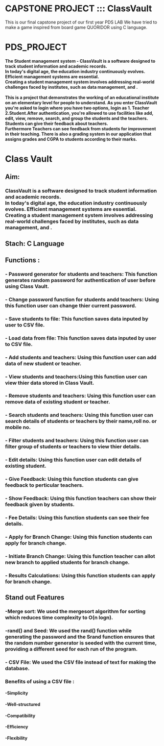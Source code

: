 # CAPSTONE PROJECT ::: ClassVault

This is our final capstone project of our first year PDS LAB
We have tried to make a game inspired from board game QUORIDOR 
using C language.























# PDS_PROJECT
#### The Student management system - ClassVault is a software designed to track student information and academic records.<br>In today's digital age, the education industry continuously evolves. Efficient management systems are essential.<br>Creating a student management system involves addressing real-world challenges faced by institutes, such as data management, and             . <br><br>This is a project that demonstrates the working of an educational institute on an elementary level for people to understand. As you enter ClassVault you're asked to login where you have two options, login as 1. Teacher 2.Student.After authentication, you're allowed to use facilities like add, edit, view, remove, search, and group the students and the teachers. Students can give their feedback about teachers.<br> Furthermore Teachers can see feedback from students for improvement in their teaching. There is also a grading system in our application that assigns grades and CGPA to students according to their marks.
# Class Vault
## Aim:
### ClassVault is a software designed to track student information and academic records.<br>In today's digital age, the education industry continuously evolves. Efficient management systems are essential.<br>Creating a student management system involves addressing real-world challenges faced by institutes, such as data management, and            .
## **Stach**: C Language
## Functions :
### - Password generator for students and teachers: This function generates random password for authentication of user before using Class Vault.
### - Change password function for students andd teachers: Using this function user can change thier current password.
### - Save students to file: This function saves data inputed by user to CSV file.
### - Load data from file: This function saves data inputed by user to CSV file.
### - Add students and teachers: Using this function user can add data of new student or teacher.
### - View students and teachers:Using this function user can view thier data stored in Class Vault.
### - Remove students and teachers: Using this function user can remove data of existing student or teacher.
### - Search students and teachers: Using this function user can search details of students or teachers by their name,roll no. or mobile no.
### - Filter students and teachers: Using this function user can filter group of students or teachers to view thier details.
### - Edit details: Using this function user can edit details of existing student.
### - Give Feedback: Using this function students can give feedback to perticular teachers.
### - Show Feedback: Using this function teachers can show their feedback given by students.
### - Fee Details: Using this function students can see their fee details.
### - Apply for Branch Change: Using this function students can apply for branch change.
### - Initiate Branch Change: Using this function teacher can allot new branch to applied students for branch change.
### - Results Calculations: Using this function students can apply for branch change.


## Stand out Features
### -**Merge sort**: We used the mergesort algorithm for sorting which reduces time complexity to O(n logn).
### -**rand() and Seed**: We used the rand() function while generating the password and the Srand function ensures that the random number generator is seeded with the current time, providing a different seed for each run of the program.
### - **CSV File**: We used the CSV file instead of text for making the database.
###    **Benefits of using a CSV file** :
####      -**Simplicity** 
####      -**Well-structured** 
####      -**Compatibility** 
####      -**Efficiency** 
####      -**Flexibility** 
